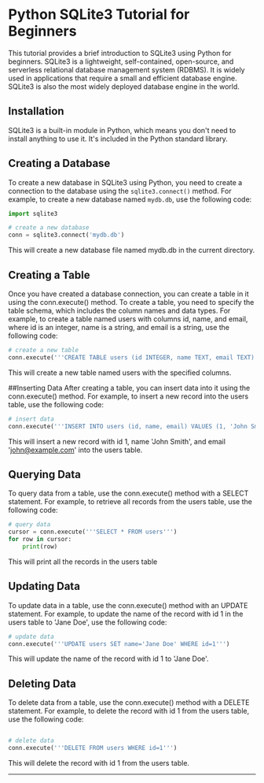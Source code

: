 # Python SQLite3 Tutorial for Beginners

This tutorial provides a brief introduction to SQLite3 using Python for beginners. SQLite3 is a lightweight, self-contained, open-source, and serverless relational database management system (RDBMS). It is widely used in applications that require a small and efficient database engine. SQLite3 is also the most widely deployed database engine in the world.

## Installation
SQLite3 is a built-in module in Python, which means you don't need to install anything to use it. It's included in the Python standard library.

## Creating a Database
To create a new database in SQLite3 using Python, you need to create a connection to the database using the `sqlite3.connect()` method. For example, to create a new database named `mydb.db`, use the following code:

```python
import sqlite3

# create a new database
conn = sqlite3.connect('mydb.db')
```

This will create a new database file named mydb.db in the current directory.

## Creating a Table
Once you have created a database connection, you can create a table in it using the conn.execute() method. To create a table, you need to specify the table schema, which includes the column names and data types. For example, to create a table named users with columns id, name, and email, where id is an integer, name is a string, and email is a string, use the following code:

```python
# create a new table
conn.execute('''CREATE TABLE users (id INTEGER, name TEXT, email TEXT)''')
```

This will create a new table named users with the specified columns.

##Inserting Data
After creating a table, you can insert data into it using the conn.execute() method. For example, to insert a new record into the users table, use the following code:

```python
# insert data
conn.execute('''INSERT INTO users (id, name, email) VALUES (1, 'John Smith', 'john@example.com')''')
```
This will insert a new record with id 1, name 'John Smith', and email 'john@example.com' into the users table.


## Querying Data
To query data from a table, use the conn.execute() method with a SELECT statement. For example, to retrieve all records from the users table, use the following code:

```python
# query data
cursor = conn.execute('''SELECT * FROM users''')
for row in cursor:
    print(row)
```
This will print all the records in the users table

## Updating Data
To update data in a table, use the conn.execute() method with an UPDATE statement. For example, to update the name of the record with id 1 in the users table to 'Jane Doe', use the following code:

```python
# update data
conn.execute('''UPDATE users SET name='Jane Doe' WHERE id=1''')
```
This will update the name of the record with id 1 to 'Jane Doe'.

## Deleting Data
To delete data from a table, use the conn.execute() method with a DELETE statement. For example, to delete the record with id 1 from the users table, use the following code:

```python

# delete data
conn.execute('''DELETE FROM users WHERE id=1''')
```
This will delete the record with id 1 from the users table.

---
